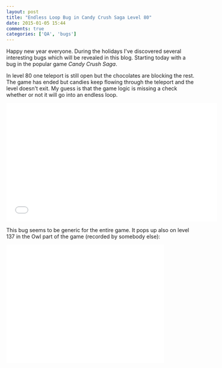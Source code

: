 ```yaml
---
layout: post
title: "Endless Loop Bug in Candy Crush Saga Level 80"
date: 2015-01-05 15:44
comments: true
categories: ['QA', 'bugs']
---
```


Happy new year everyone. During the holidays I've discovered several interesting
bugs which will be revealed in this blog. Starting today with a bug in the popular
game *Candy Crush Saga*.

In level 80 one teleport is still open but the chocolates are blocking the rest.
The game has ended but candies keep flowing through the teleport and the level doesn't exit.
My guess is that the game logic is missing a check whether or not it will go into an endless loop.

<iframe width="560" height="315" src="//www.youtube.com/embed/haBepFwyaxY" frameborder="0" allowfullscreen></iframe>

This bug seems to be generic for the entire game. It pops up also on
level 137 in the Owl part of the game (recorded by somebody else):

<iframe width="420" height="315" src="//www.youtube.com/embed/6q1_LIdamqw" frameborder="0" allowfullscreen></iframe>

